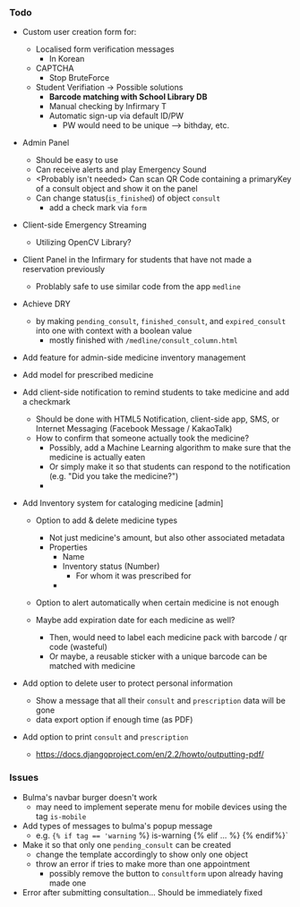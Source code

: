 ### Todo

- Custom user creation form for:
   - Localised form verification messages
        - In Korean
   - CAPTCHA
        - Stop BruteForce
   - Student Verifiation -> Possible solutions
        - __Barcode matching with School Library DB__
        - Manual checking by Infirmary T 
        - Automatic sign-up via default ID/PW
            - PW would need to be unique --> bithday, etc.
- Admin Panel
    - Should be easy to use
    - Can receive alerts and play Emergency Sound
    - <Probably isn't needed> Can scan QR Code containing a primaryKey of a consult object and show it on the panel
    - Can change status(`is_finished`) of object `consult` 
        - add a check mark via `form`
- Client-side Emergency Streaming
    - Utilizing OpenCV Library?
- Client Panel in the Infirmary for students that have not made a reservation previously
    - Problably safe to use similar code from the app `medline`
- Achieve DRY 
    - by making `pending_consult`, `finished_consult`, and `expired_consult` into one with context with a boolean value
        - mostly finished with `/medline/consult_column.html`
        
- Add feature for admin-side medicine inventory management

- Add model for prescribed medicine

- Add client-side notification to remind students to take medicine and add a checkmark
    - Should be done with HTML5 Notification, client-side app, SMS, or Internet Messaging (Facebook Message / KakaoTalk)
    - How to confirm that someone actually took the medicine?
        - Possibly, add a Machine Learning algorithm to make sure that the medicine is actually eaten
        - Or simply make it so that students can respond to the notification (e.g. "Did you take the medicine?")
        -  
- Add Inventory system for cataloging medicine [admin]
    - Option to add & delete medicine types
        - Not just medicine's amount, but also other associated metadata
        - Properties
            - Name
            - Inventory status (Number)
                - For whom it was prescribed for
            - 
            
    - Option to alert automatically when certain medicine is not enough
    - Maybe add expiration date for each medicine as well?
        - Then, would need to label each medicine pack with barcode / qr code (wasteful)
        - Or maybe, a reusable sticker with a unique barcode can be matched with medicine 
        
- Add option to delete user to protect personal information
    - Show a message that all their `consult` and `prescription` data will be gone
    - data export option if enough time (as PDF)
    
- Add option to print `consult` and `prescription`
    - https://docs.djangoproject.com/en/2.2/howto/outputting-pdf/
    

### Issues

-  Bulma's navbar burger doesn't work
    - may need to implement seperate menu for mobile devices using the tag `is-mobile`
- Add types of messages to bulma's popup message
    - e.g. `{% if tag == 'warning` %} is-warning {% elif ... %} {% endif%}`
- Make it so that only one `pending_consult` can be created
    - change the template accordingly to show only one object
    - throw an error if tries to make more than one appointment
        - possibly remove the button to `consultform` upon already having made one
- Error after submitting consultation... Should be immediately fixed